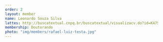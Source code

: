 ```yaml
---
order: 2
layout: member
name: Leonardo Souza Silva
lattes: http://buscatextual.cnpq.br/buscatextual/visualizacv.do?id=K4753633E2
membership: Doutorando
photo: "img/members/rafael-luiz-testa.jpg"
---
```

